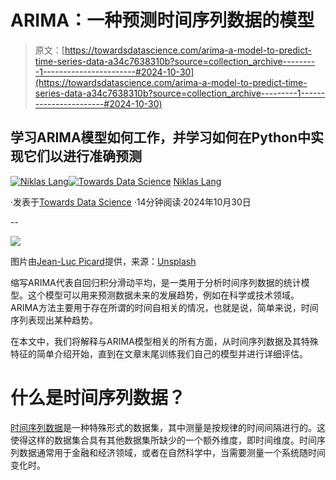 # ARIMA：一种预测时间序列数据的模型

> 原文：[https://towardsdatascience.com/arima-a-model-to-predict-time-series-data-a34c7638310b?source=collection_archive---------1-----------------------#2024-10-30](https://towardsdatascience.com/arima-a-model-to-predict-time-series-data-a34c7638310b?source=collection_archive---------1-----------------------#2024-10-30)

## 学习ARIMA模型如何工作，并学习如何在Python中实现它们以进行准确预测

[](https://medium.com/@niklas_lang?source=post_page---byline--a34c7638310b--------------------------------)[![Niklas Lang](../Images/5fa71386db00d248438c588c5ae79c67.png)](https://medium.com/@niklas_lang?source=post_page---byline--a34c7638310b--------------------------------)[](https://towardsdatascience.com/?source=post_page---byline--a34c7638310b--------------------------------)[![Towards Data Science](../Images/a6ff2676ffcc0c7aad8aaf1d79379785.png)](https://towardsdatascience.com/?source=post_page---byline--a34c7638310b--------------------------------) [Niklas Lang](https://medium.com/@niklas_lang?source=post_page---byline--a34c7638310b--------------------------------)

·发表于[Towards Data Science](https://towardsdatascience.com/?source=post_page---byline--a34c7638310b--------------------------------) ·14分钟阅读·2024年10月30日

--

![](../Images/65146ab6d4930b8a9a5cac3a1ddb513f.png)

图片由[Jean-Luc Picard](https://unsplash.com/@jeanlucbe?utm_source=medium&utm_medium=referral)提供，来源：[Unsplash](https://unsplash.com/?utm_source=medium&utm_medium=referral)

缩写ARIMA代表自回归积分滑动平均，是一类用于分析时间序列数据的统计模型。这个模型可以用来预测数据未来的发展趋势，例如在科学或技术领域。ARIMA方法主要用于存在所谓的时间自相关的情况，也就是说，简单来说，时间序列表现出某种趋势。

在本文中，我们将解释与ARIMA模型相关的所有方面，从时间序列数据及其特殊特征的简单介绍开始，直到在文章末尾训练我们自己的模型并进行详细评估。

# 什么是时间序列数据？

[时间序列数据](https://databasecamp.de/en/data/time-series-data)是一种特殊形式的数据集，其中测量是按规律的时间间隔进行的。这使得这样的数据集合具有其他数据集所缺少的一个额外维度，即时间维度。时间序列数据通常用于金融和经济领域，或者在自然科学中，当需要测量一个系统随时间变化时。
